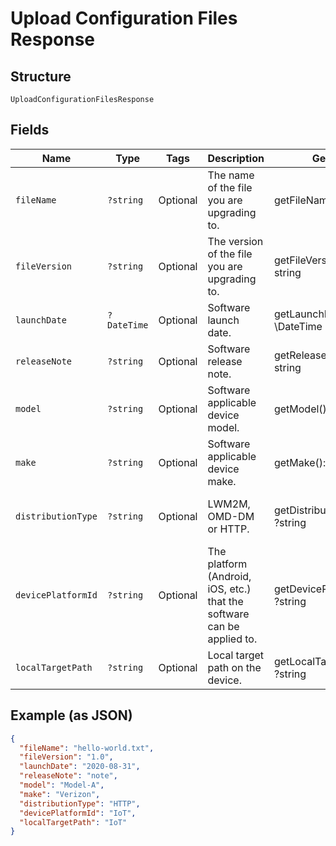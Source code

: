 
# Upload Configuration Files Response

## Structure

`UploadConfigurationFilesResponse`

## Fields

| Name | Type | Tags | Description | Getter | Setter |
|  --- | --- | --- | --- | --- | --- |
| `fileName` | `?string` | Optional | The name of the file you are upgrading to. | getFileName(): ?string | setFileName(?string fileName): void |
| `fileVersion` | `?string` | Optional | The version of the file you are upgrading to. | getFileVersion(): ?string | setFileVersion(?string fileVersion): void |
| `launchDate` | `?DateTime` | Optional | Software launch date. | getLaunchDate(): ?\DateTime | setLaunchDate(?\DateTime launchDate): void |
| `releaseNote` | `?string` | Optional | Software release note. | getReleaseNote(): ?string | setReleaseNote(?string releaseNote): void |
| `model` | `?string` | Optional | Software applicable device model. | getModel(): ?string | setModel(?string model): void |
| `make` | `?string` | Optional | Software applicable device make. | getMake(): ?string | setMake(?string make): void |
| `distributionType` | `?string` | Optional | LWM2M, OMD-DM or HTTP. | getDistributionType(): ?string | setDistributionType(?string distributionType): void |
| `devicePlatformId` | `?string` | Optional | The platform (Android, iOS, etc.) that the software can be applied to. | getDevicePlatformId(): ?string | setDevicePlatformId(?string devicePlatformId): void |
| `localTargetPath` | `?string` | Optional | Local target path on the device. | getLocalTargetPath(): ?string | setLocalTargetPath(?string localTargetPath): void |

## Example (as JSON)

```json
{
  "fileName": "hello-world.txt",
  "fileVersion": "1.0",
  "launchDate": "2020-08-31",
  "releaseNote": "note",
  "model": "Model-A",
  "make": "Verizon",
  "distributionType": "HTTP",
  "devicePlatformId": "IoT",
  "localTargetPath": "IoT"
}
```

